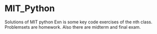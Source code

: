 # MIT_Python
Solutions of MIT python
Exn is some key code exercises of the nth class. Problemsets are homework. Also there are midterm and final exam.
